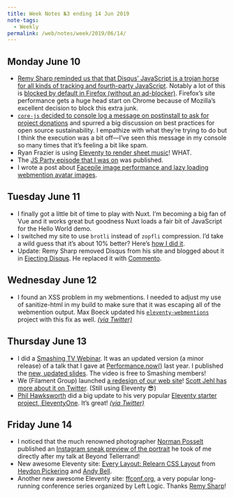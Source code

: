 ```yaml
---
title: Week Notes №3 ending 14 Jun 2019
note-tags:
  - Weekly
permalink: /web/notes/week/2019/06/14/
---
```

## Monday June 10

* [Remy Sharp reminded us that that Disqus’ JavaScript is a trojan horse for all kinds of tracking and fourth-party JavaScript](https://twitter.com/rem/status/1138111172048248832). Notably a lot of this is [blocked by default in Firefox (without an ad-blocker)](https://twitter.com/zachleat/status/1138127857119584256). Firefox’s site performance gets a huge head start on Chrome because of Mozilla’s excellent decision to block this extra junk.
* [`core-js` decided to console log a message on postinstall to ask for project donations](https://github.com/zloirock/core-js/issues/548) and spurred a big discussion on best practices for open source sustainability. I empathize with what they’re trying to do but I think the execution was a bit off—I’ve seen this message in my console so many times that it’s feeling a bit like spam.
* Ryan Frazier is using [Eleventy to render sheet music](https://pianomanfrazier.com/post/lilypond-in-markdown/)! WHAT.
* The [JS Party episode that I was on](https://changelog.com/jsparty/79) was published.
* I wrote a post about [Facepile image performance and lazy loading webmention avatar images](https://www.zachleat.com/web/facepile/).

## Tuesday June 11

* I finally got a little bit of time to play with Nuxt. I’m becoming a big fan of Vue and it works great but goodness Nuxt loads a fair bit of JavaScript for the Hello World demo.
* I switched my site to use `brotli` instead of `zopfli` compression. I’d take a wild guess that it’s about 10% better? Here’s [how I did it](https://github.com/zachleat/zachleat.com/commit/4e8f33e3ca55b16df5268721098224f1021b1bb3).
* Update: Remy Sharp removed Disqus from his site and blogged about it in [Ejecting Disqus](https://remysharp.com/2019/06/11/ejecting-disqus). He replaced it with [Commento](https://commento.io/).

## Wednesday June 12

* I found an XSS problem in my webmentions. I needed to adjust my use of sanitize-html in my build to make sure that it was escaping all of the webmention output. Max Boeck updated his [`eleventy-webmentions`](https://github.com/maxboeck/eleventy-webmentions/) project with this fix as well. [_(via Twitter)_](https://twitter.com/zachleat/status/1138797014928568325)

## Thursday June 13

* I did a [Smashing TV Webinar](https://www.smashingmagazine.com/smashing-tv/five-whys-of-web-font-loading-performance/). It was an updated version (a minor release) of a talk that I gave at [Performance.now()](/web/five-whys/) last year. I published the [new, updated slides](/web/smashingtv/). The video is free to Smashing members!
* We (Filament Group) launched [a redesign of our web site](https://www.filamentgroup.com/)! [Scott Jehl has more about it on Twitter](https://twitter.com/scottjehl/status/1138899549840392197). (Still using Eleventy 😎)
* [Phil Hawksworth](https://www.hawksworx.com/) did a big update to his very popular [Eleventy starter project, EleventyOne](https://eleventyone.netlify.com/). It’s great! [_(via Twitter)_](https://twitter.com/philhawksworth/status/1139136281563283457)

## Friday June 14

* I noticed that the much renowned photographer [Norman Posselt](https://normanposselt.com/) published an [Instagram sneak preview of the portrait](https://www.instagram.com/p/ByPXtDWC4m1/) he took of me directly after my talk at Beyond Tellerrand!
* New awesome Eleventy site: [Every Layout: Relearn CSS Layout](https://every-layout.dev/) from [Heydon Pickering](https://twitter.com/heydonworks) and [Andy Bell](https://andy-bell.design/).
* Another new awesome Eleventy site: [ffconf.org](https://ffconf.org/), a very popular long-running conference series organized by Left Logic. Thanks [Remy Sharp](https://remysharp.com/)!
